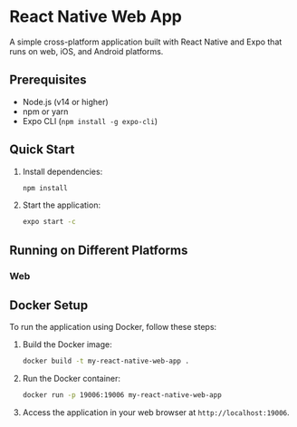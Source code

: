 # React Native Web App

A simple cross-platform application built with React Native and Expo that runs on web, iOS, and Android platforms.

## Prerequisites

- Node.js (v14 or higher)
- npm or yarn
- Expo CLI (`npm install -g expo-cli`)

## Quick Start

1. Install dependencies:
   ```bash
   npm install
   ```

2. Start the application:
   ```bash
   expo start -c
   ```

## Running on Different Platforms

### Web

## Docker Setup

To run the application using Docker, follow these steps:

1. Build the Docker image:
   ```bash
   docker build -t my-react-native-web-app .
   ```

2. Run the Docker container:
   ```bash
   docker run -p 19006:19006 my-react-native-web-app
   ```

3. Access the application in your web browser at `http://localhost:19006`.